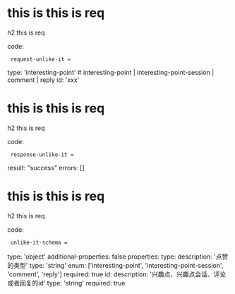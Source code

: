 # this is this is req

h2 this is req

code:

     request-unlike-it =
  type: 'interesting-point' # interesting-point | interesting-point-session | comment | reply
  id: 'xxx'


# this is this is req

h2 this is req

code:

     response-unlike-it =
  result: "success"
  errors: []


# this is this is req

h2 this is req

code:

     unlike-it-schema =
  type: 'object'
  additional-properties: false
  properties:
    type:
      description: '点赞的类型'
      type: 'string'
      enum: ['interesting-point', 'interesting-point-session', 'comment', 'reply']
      required: true
    id:
      description: '兴趣点、兴趣点会话、评论或者回复的id'
      type: 'string'
      required: true


